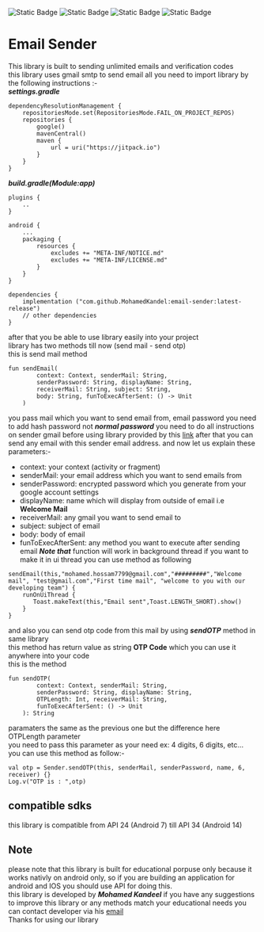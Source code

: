 ![Static Badge](https://img.shields.io/badge/Android-green)
![Static Badge](https://img.shields.io/badge/Kotlin-mauve)
![Static Badge](https://img.shields.io/badge/latest%20release:-1.2.1-red)
![Static Badge](https://img.shields.io/badge/jitpackio-black)
# Email Sender
This library is built to sending unlimited emails and verification codes<br>
this library uses gmail smtp to send email all you need to import library by the following instructions :-<br>
***settings.gradle***
```
dependencyResolutionManagement {
    repositoriesMode.set(RepositoriesMode.FAIL_ON_PROJECT_REPOS)
    repositories {
        google()
        mavenCentral()
        maven {
            url = uri("https://jitpack.io")
        }
    }
}
```
***build.gradle(Module:app)***
```
plugins {
    ..
}

android {
    ...
    packaging {
        resources {
            excludes += "META-INF/NOTICE.md"
            excludes += "META-INF/LICENSE.md"
        }
    }
}

dependencies {
    implementation ("com.github.MohamedKandel:email-sender:latest-release")
    // other dependencies
}
```
after that you be able to use library easily into your project<br>
library has two methods till now (send mail - send otp)<br>
this is send mail method
```
fun sendEmail(
        context: Context, senderMail: String,
        senderPassword: String, displayName: String,
        receiverMail: String, subject: String,
        body: String, funToExecAfterSent: () -> Unit
    )
```
you pass mail which you want to send email from, email password you need to add hash password not ***normal password***
you need to do all instructions on sender gmail before using library provided by this [link](https://www.gmass.co/blog/gmail-smtp)
after that you can send any email with this sender email address.
and now let us explain these parameters:-
* context: your context (activity or fragment)
* senderMail: your email address which you want to send emails from
* senderPassword: encrypted password which you generate from your google account settings
* displayName: name which will display from outside of email i.e **Welcome Mail**
* receiverMail: any gmail you want to send email to
* subject: subject of email
* body: body of email
* funToExecAfterSent: any method you want to execute after sending email ***Note that*** function will work in background thread if you want to make it in ui thread you can use method as following
```
sendEmail(this,"mohamed.hossam7799@gmail.com","#########","Welcome mail", "test@gmail.com","First time mail", "welcome to you with our developing team") {
    runOnUiThread {
       Toast.makeText(this,"Email sent",Toast.LENGTH_SHORT).show()
    }
}
```
and also you can send otp code from this mail by using ***sendOTP*** method in same library<br>
this method has return value as string **OTP Code** which you can use it anywhere into your code<br>
this is the method
```
fun sendOTP(
        context: Context, senderMail: String,
        senderPassword: String, displayName: String,
        OTPLength: Int, receiverMail: String,
        funToExecAfterSent: () -> Unit
    ): String
```
paramaters the same as the previous one but the difference here OTPLength parameter<br>
you need to pass this parameter as your need ex: 4 digits, 6 digits, etc...<br>
you can use this method as follow:-
```
val otp = Sender.sendOTP(this, senderMail, senderPassword, name, 6, receiver) {}
Log.v("OTP is : ",otp)
```
## compatible sdks
this library is compatible from API 24 (Android 7) till API 34 (Android 14)<br>
## Note
please note that this library is built for educational porpuse only because it works nativly on android only, so if you are building an application for android and IOS you should use API for doing this.<br>
this library is developed by ***Mohamed Kandeel*** if you have any suggestions to improve this library or any methods match your educational needs you can contact developer via his [email](mailto:mohamed.hossam7799@gmail.com)<br>
Thanks for using our library
